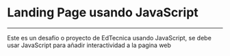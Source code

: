 # Landing Page usando **JavaScript**
--------------------------------------------------

Este es un desafio o proyecto de EdTecnica usando JavaScript, se debe usar JavaScript 
para añadir interactividad a la pagina web